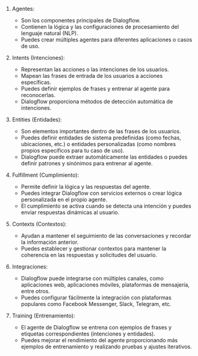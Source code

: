1. Agentes:
   - Son los componentes principales de Dialogflow.
   - Contienen la lógica y las configuraciones de procesamiento del lenguaje natural (NLP).
   - Puedes crear múltiples agentes para diferentes aplicaciones o casos de uso.

2. Intents (Intenciones):
   - Representan las acciones o las intenciones de los usuarios.
   - Mapean las frases de entrada de los usuarios a acciones específicas.
   - Puedes definir ejemplos de frases y entrenar al agente para reconocerlas.
   - Dialogflow proporciona métodos de detección automática de intenciones.

3. Entities (Entidades):
   - Son elementos importantes dentro de las frases de los usuarios.
   - Puedes definir entidades de sistema predefinidas (como fechas, ubicaciones, etc.) o entidades personalizadas (como nombres propios específicos para tu caso de uso).
   - Dialogflow puede extraer automáticamente las entidades o puedes definir patrones y sinónimos para entrenar al agente.

4. Fulfillment (Cumplimiento):
   - Permite definir la lógica y las respuestas del agente.
   - Puedes integrar Dialogflow con servicios externos o crear lógica personalizada en el propio agente.
   - El cumplimiento se activa cuando se detecta una intención y puedes enviar respuestas dinámicas al usuario.

5. Contexts (Contextos):
   - Ayudan a mantener el seguimiento de las conversaciones y recordar la información anterior.
   - Puedes establecer y gestionar contextos para mantener la coherencia en las respuestas y solicitudes del usuario.

6. Integraciones:
   - Dialogflow puede integrarse con múltiples canales, como aplicaciones web, aplicaciones móviles, plataformas de mensajería, entre otros.
   - Puedes configurar fácilmente la integración con plataformas populares como Facebook Messenger, Slack, Telegram, etc.

7. Training (Entrenamiento):
   - El agente de Dialogflow se entrena con ejemplos de frases y etiquetas correspondientes (intenciones y entidades).
   - Puedes mejorar el rendimiento del agente proporcionando más ejemplos de entrenamiento y realizando pruebas y ajustes  iterativos.
